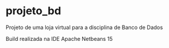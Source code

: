 # projeto_bd
Projeto de uma loja virtual para a disciplina de Banco de Dados

Build realizada na IDE Apache Netbeans 15
